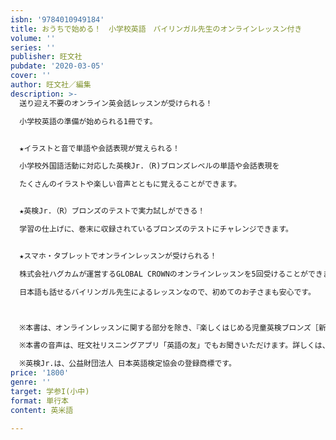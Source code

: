 ```yaml
---
isbn: '9784010949184'
title: おうちで始める！　小学校英語　バイリンガル先生のオンラインレッスン付き
volume: ''
series: ''
publisher: 旺文社
pubdate: '2020-03-05'
cover: ''
author: 旺文社／編集
description: >-
  送り迎え不要のオンライン英会話レッスンが受けられる！

  小学校英語の準備が始められる1冊です。


  ★イラストと音で単語や会話表現が覚えられる！

  小学校外国語活動に対応した英検Jr.（R)ブロンズレベルの単語や会話表現を

  たくさんのイラストや楽しい音声とともに覚えることができます。


  ★英検Jr.（R）ブロンズのテストで実力試しができる！

  学習の仕上げに、巻末に収録されているブロンズのテストにチャレンジできます。


  ★スマホ・タブレットでオンラインレッスンが受けられる！

  株式会社ハグカムが運営するGLOBAL CROWNのオンラインレッスンを5回受けることができます。

  日本語も話せるバイリンガル先生によるレッスンなので、初めてのお子さまも安心です。



  ※本書は、オンラインレッスンに関する部分を除き、『楽しくはじめる児童英検ブロンズ［新装版］』と同じ内容を構成を変更して収録しています。

  ※本書の音声は、旺文社リスニングアプリ「英語の友」でもお聞きいただけます。詳しくは、公式ウェブサイト（https://eigonotomo.com/）をご覧ください。

  ※英検Jr.は、公益財団法人 日本英語検定協会の登録商標です。
price: '1800'
genre: ''
target: 学参I(小中)
format: 単行本
content: 英米語

---
```

